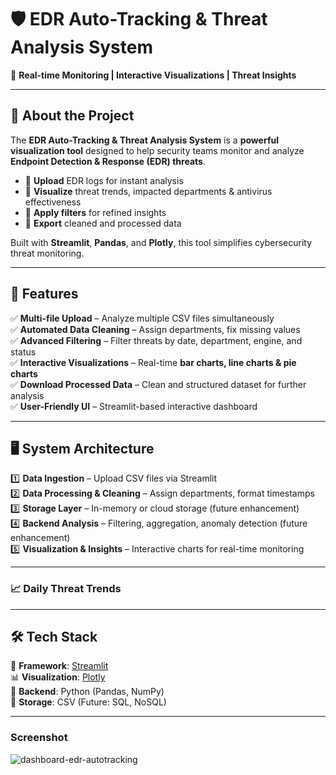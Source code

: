 # 🛡️ EDR Auto-Tracking & Threat Analysis System  
🚀 **Real-time Monitoring | Interactive Visualizations | Threat Insights**  

---

## 📌 About the Project  
The **EDR Auto-Tracking & Threat Analysis System** is a **powerful visualization tool** designed to help security teams monitor and analyze **Endpoint Detection & Response (EDR) threats**.  

- 🔹 **Upload** EDR logs for instant analysis  
- 🔹 **Visualize** threat trends, impacted departments & antivirus effectiveness  
- 🔹 **Apply filters** for refined insights  
- 🔹 **Export** cleaned and processed data  

Built with **Streamlit**, **Pandas**, and **Plotly**, this tool simplifies cybersecurity threat monitoring.  

---

## 🚀 Features  
✅ **Multi-file Upload** – Analyze multiple CSV files simultaneously  
✅ **Automated Data Cleaning** – Assign departments, fix missing values  
✅ **Advanced Filtering** – Filter threats by date, department, engine, and status  
✅ **Interactive Visualizations** – Real-time **bar charts, line charts & pie charts**  
✅ **Download Processed Data** – Clean and structured dataset for further analysis  
✅ **User-Friendly UI** – Streamlit-based interactive dashboard  

---

## 🖥️ System Architecture  
  
1️⃣ **Data Ingestion** – Upload CSV files via Streamlit  
2️⃣ **Data Processing & Cleaning** – Assign departments, format timestamps  
3️⃣ **Storage Layer** – In-memory or cloud storage (future enhancement)  
4️⃣ **Backend Analysis** – Filtering, aggregation, anomaly detection (future enhancement)  
5️⃣ **Visualization & Insights** – Interactive charts for real-time monitoring  

---


### 📈 Daily Threat Trends   

---

## 🛠️ Tech Stack  
🚀 **Framework**: [Streamlit](https://streamlit.io/)  
📊 **Visualization**: [Plotly](https://plotly.com/python/)  
🐍 **Backend**: Python (Pandas, NumPy)  
💾 **Storage**: CSV (Future: SQL, NoSQL)  

---


### Screenshot


![dashboard-edr-autotracking](https://github.com/user-attachments/assets/3452bcae-441a-4e6d-82e1-17eced94efae)

